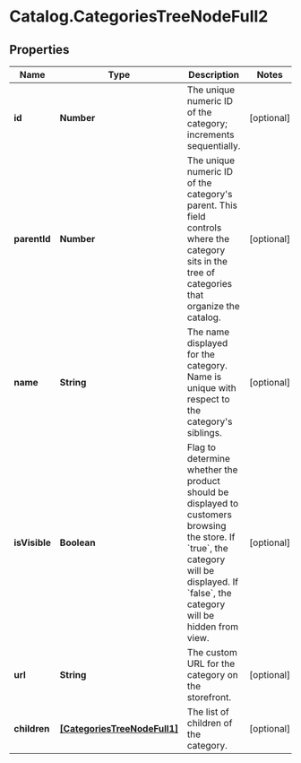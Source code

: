 # Catalog.CategoriesTreeNodeFull2

## Properties
Name | Type | Description | Notes
------------ | ------------- | ------------- | -------------
**id** | **Number** | The unique numeric ID of the category; increments sequentially.  | [optional] 
**parentId** | **Number** | The unique numeric ID of the category&#x27;s parent. This field controls where the category sits in the tree of categories that organize the catalog.  | [optional] 
**name** | **String** | The name displayed for the category. Name is unique with respect to the category&#x27;s siblings.  | [optional] 
**isVisible** | **Boolean** | Flag to determine whether the product should be displayed to customers browsing the store. If &#x60;true&#x60;, the category will be displayed. If &#x60;false&#x60;, the category will be hidden from view.  | [optional] 
**url** | **String** | The custom URL for the category on the storefront.  | [optional] 
**children** | [**[CategoriesTreeNodeFull1]**](CategoriesTreeNodeFull1.md) | The list of children of the category.  | [optional] 
